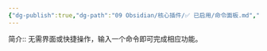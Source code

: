 ```yaml
---
{"dg-publish":true,"dg-path":"09 Obsidian/核心插件/✅ 已启用/命令面板.md","permalink":"/09 Obsidian/核心插件/✅ 已启用/命令面板/","noteIcon":"dg-note-icon","created":"2025-07-31","updated":"2025-07-31"}
---
```



简介:: 无需界面或快捷操作，输入一个命令即可完成相应功能。